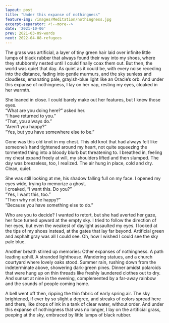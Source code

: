 ```yaml
---
layout: post
title: "Under this expanse of nothingness"
feature-img: /images/Meditation/nothingness.jpg
excerpt-separator: <!--more-->
date: '2021-10-06'
prev: 2021-03-09-words
next: 2022-04-08-refugees
---
```

The grass was artificial, a layer of tiny green hair laid over infinite little lumps of black rubber that always found their way into my shoes, where they stubbornly nested until I could finally coax them out. But then, the world was quiet that day. As quiet as it could be, with every noise receding into the distance, fading into gentle murmurs, and the sky sunless and cloudless, emanating pale, grayish-blue light like an Oracle’s orb. And under this expanse of nothingness, I lay on her nap, resting my eyes, cloaked in her warmth.

She leaned in close. I could barely make out her features, but I knew those eyes.  
“What are you doing here?” asked her.  
“I have returned to you.”  
“That, you always do.”  
“Aren’t you happy?”  
“Yes, but you have somewhere else to be.”  

Gone was this old knot in my chest. This old knot that had always felt like someone’s hand tightened around my heart, not quite squeezing the tormented thing into a bloody blurb but threatening to. I breathed in, feeling my chest expand freely at will, my shoulders lifted and then slumped. The day was breezeless, too, I realized. The air hung in place, cold and dry. Clean, quiet.

She was still looking at me, his shadow falling full on my face. I opened my eyes wide, trying to memorize a ghost.  
I croaked, “I want this. Do you?”  
“Yes, I want this, too.”  
“Then why not be happy?”  
“Because you have something else to do.”  

Who are you to decide? I wanted to retort, but she had averted her gaze, her face turned upward at the empty sky. I tried to follow the direction of her eyes, but even the weakest of daylight assaulted my eyes. I looked at the tips of my shoes instead, at the gates that lay far beyond. Artificial green and asphalt gray was all I could see. Oh, how I wished I could see the sky pale blue.

Another breath stirred up memories: Other expanses of nothingness. A path leading uphill. A stranded lighthouse. Wandering statues, and a church courtyard where lovely oaks stood. Summer rain, rushing down from the indeterminate above, showering dark-green pines. Dinner amidst polaroids that were hung up on thin threads like freshly laundered clothes out to dry. And sunset at nine in the evening, complemented by a far-away rainbow and the sounds of people coming home.

A bell went off then, ripping the thin fabric of early spring air. The sky brightened, if ever by so slight a degree, and streaks of colors spread here and there, like drops of ink in a tank of clear water, without order. And under this expanse of nothingness that was no longer, I lay on the artificial grass, peeping at the sky, embraced by little lumps of black rubber.

